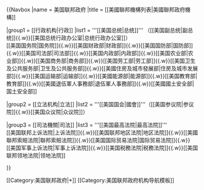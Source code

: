 {{Navbox
|name = 美国联邦政府
|title = [[美國聯邦機構列表|美國聯邦政府機構]]

|group1 = [[行政机构|行政]]
|list1 = '''[[美国总统|总统]]''' （[[美国副总统|副总统]]{{.w}}[[美国总统行政办公室|总统行政办公室]]）<br /> [[美国国务院|国务院]]{{.w}}[[美国财政部|财政部]]{{.w}}[[美国国防部|国防部]]{{.w}}[[美国司法部|司法部]]{{.w}}[[美国内政部|内政部]]{{.w}}[[美国农业部|农业部]]{{.w}}[[美国商务部|商务部]]{{.w}}[[美国劳工部|劳工部]]{{.w}}[[美国卫生及公共服务部|卫生及公共服务部]]{{.w}}[[美國住房及城市發展部|住房及城市发展部]]{{.w}}[[美国运输部|运输部]]{{.w}}[[美國能源部|能源部]]{{.w}}[[美国教育部|教育部]]{{.w}}[[美國退伍軍人事務部|退伍軍人事務部]]{{.w}}[[美國國土安全部|国土安全部]]

|group2 = [[立法机构|立法]]
|list2 = '''[[美国国会|國會]]'''（[[美国参议院|参议院]]{{.w}}[[美国众议院|众议院]]）

|group3 = [[司法機關|司法]]
|list3 = '''[[美国最高法院|最高法院]]''' <br /> [[美国联邦上诉法院|上诉法院]]{{.w}}[[美国联邦地区法院|地区法院]]{{.w}}[[美國聯邦索賠法院|聯邦索賠法院]]{{.w}}[[美国国际贸易法院|国际贸易法院]]{{.w}}[[美国军事上诉法院|军事上诉法院]]{{.w}}[[美国税務法院|税務法院]]{{.w}}[[美国联邦领地法院|领地法院]]

}}<noinclude>

[[Category:美国联邦政府|*]]
[[Category:美国联邦政府机构导航模板]]
</noinclude>